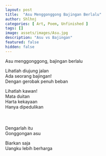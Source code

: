 ```yaml
---
layout: post
title:  "Asu Menggonggong Bajingan Berlalu"
author: Shlhnj
categories: [ Art, Poem, Unfinished ]
tags: []
image: assets/images/Asu.jpg
description: "Asu vs Bajingan"
featured: false
hidden: false
---
```


Asu menggonggong, bajingan berlalu

Lihatlah diujung jalan<br>
Ada seorang bajingan!<br>
Dengan gerobak penuh beban<br>

Lihatlah kawan!<br>
Mata duitan<br>
Harta kekayaan<br>
Hanya dipedulikan<br>
<br>
<br>
<br>
Dengarlah itu<br>
Gonggongan asu<br>

Biarkan saja<br>
Uangku lebih berharga<br>
